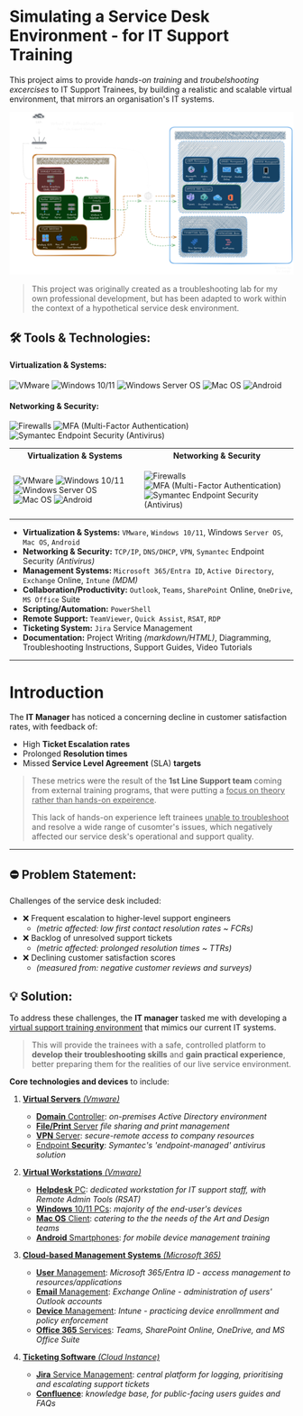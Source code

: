 # Simulating a Service Desk Environment - for IT Support Training 

This project aims to provide *hands-on training* and *troubelshooting excercises* to IT Support Trainees, by building a realistic and scalable virtual environment, that mirrors an organisation's IT systems.

![Diagram](IMG_Virtual-Infra-Diagram.png)

> This project was originally created as a troubleshooting lab for my own professional development, but  has been adapted to work within the context of a hypothetical service desk environment.

## 🛠 Tools & Technologies:

#### Virtualization & Systems:
<p align="left"><img src="https://www.svgrepo.com/show/448257/vmware.svg" alt="VMware" title="VMware" title="VMware" width="48" height="48"> <img src="https://cdn.worldvectorlogo.com/logos/microsoft-windows-11.svg" alt="Windows 10/11" title="Windows 10/11" title="Windows 10/11" width="40" height="48"> <img src="https://cdn.worldvectorlogo.com/logos/windows-server-2.svg" alt="Windows Server OS" title="Windows Server OS" title="Windows Server OS" width="40" height="48"> <img src="https://cdn.worldvectorlogo.com/logos/macos.svg" alt="Mac OS" title="Mac OS" title="Mac OS" width="50" height="48"> <img src="https://cdn.worldvectorlogo.com/logos/android-logomark.svg" alt="Android" title="Android" title="Android" width="48" height="48"> </p>

#### Networking & Security:
<p align="left"> <img src="https://www.svgrepo.com/show/444385/gui-firewall.svg" alt="Firewalls" title="Firewalls" title="Firewalls" width="48" height="48"> <img src="https://cdn.worldvectorlogo.com/logos/microsoft-authenticator.svg" alt="MFA (Multi-Factor Authentication)" title="MFA (Multi-Factor Authentication)" title="MFA (Multi-Factor Authentication)" width="48" height="48"> <img src="https://cdn.worldvectorlogo.com/logos/symantec-logo10.svg" alt="Symantec Endpoint Security (Antivirus)" title="Symantec Endpoint Security (Antivirus)" title="Symantec Endpoint Security (Antivirus)" width="100" height="48"> </p>

<table> <tr> <th>Virtualization & Systems</th> <th>Networking & Security</th> </tr> <tr> <td> <p align="left"> <img src="https://www.svgrepo.com/show/448257/vmware.svg" alt="VMware" title="VMware" width="48" height="48"> <img src="https://cdn.worldvectorlogo.com/logos/microsoft-windows-11.svg" alt="Windows 10/11" title="Windows 10/11" width="40" height="48"> <img src="https://cdn.worldvectorlogo.com/logos/windows-server-2.svg" alt="Windows Server OS" title="Windows Server OS" width="40" height="48"> <img src="https://cdn.worldvectorlogo.com/logos/macos.svg" alt="Mac OS" title="Mac OS" width="50" height="48"> <img src="https://cdn.worldvectorlogo.com/logos/android-logomark.svg" alt="Android" title="Android" width="48" height="48"> </p> </td> <td> <p align="left"> <img src="https://www.svgrepo.com/show/444385/gui-firewall.svg" alt="Firewalls" title="Firewalls" width="48" height="48"> <img src="https://cdn.worldvectorlogo.com/logos/microsoft-authenticator.svg" alt="MFA (Multi-Factor Authentication)" title="MFA (Multi-Factor Authentication)" width="48" height="48"> <img src="https://cdn.worldvectorlogo.com/logos/symantec-logo10.svg" alt="Symantec Endpoint Security (Antivirus)" title="Symantec Endpoint Security (Antivirus)" width="100" height="48"> </p> </td> </tr> </table> 
                 
- **Virtualization & Systems:** `VMware`, `Windows 10/11`, Windows `Server OS`, `Mac OS`, `Android`
- **Networking & Security:** `TCP/IP`, `DNS/DHCP`, `VPN`, `Symantec` Endpoint Security *(Antivirus)* 
- **Management Systems:** `Microsoft 365/Entra ID`, `Active Directory`, `Exchange` Online, `Intune` *(MDM)*
- **Collaboration/Productivity:** `Outlook`, `Teams`, `SharePoint` Online, `OneDrive`, `MS Office` Suite
- **Scripting/Automation:** `PowerShell`
- **Remote Support:** `TeamViewer`, `Quick Assist`, `RSAT`, `RDP` 
- **Ticketing System:** `Jira` Service Management
- **Documentation:** Project Writing *(markdown/HTML)*, Diagramming, Troubleshooting Instructions, Support Guides, Video Tutorials

---

# Introduction

The **IT Manager** has noticed a concerning decline in customer satisfaction rates, with feedback of: 
- High **Ticket Escalation rates**
- Prolonged **Resolution times**
- Missed **Service Level Agreement** (SLA) **targets**

> These metrics were the result of the **1st Line Support team** coming from external training programs, that were putting a <ins>focus on theory rather than hands-on expeirence</ins>.
>
> This lack of hands-on experience left trainees <ins>unable to troubleshoot</ins> and resolve a wide range of cusomter's issues, which negatively affected our service desk's operational and support quality.

---

## ⛔ Problem Statement:
Challenges of the service desk included:

- ❌ Frequent escalation to higher-level support engineers
  - *(metric affected: low first contact resolution rates ~ FCRs)*
- ❌ Backlog of unresolved support tickets
  - *(metric affected: prolonged resolution times ~ TTRs)*
- ❌ Declining customer satisfaction scores
  - *(measured from: negative customer reviews and surveys)*

## 💡 Solution:

To address these challenges, the **IT manager** tasked me with developing a <ins>virtual support training environment</ins> that mimics our current IT systems.

> This will provide the trainees with a safe, controlled platform to **develop their troubleshooting skills** and **gain practical experience**, better preparing them for the realities of our live service environment.

**Core technologies and devices** to include:

1. <ins>**Virtual Servers** *(Vmware)*</ins>  

   - <ins>**Domain** Controller</ins>: *on-premises Active Directory environment*
   - <ins>**File/Print** Server</ins> *file sharing and print management*
   - <ins>**VPN** Server</ins>: *secure-remote access to company resources*
   - <ins>Endpoint **Security**</ins>: *Symantec's 'endpoint-managed' antivirus solution*

2. <ins>**Virtual Workstations** *(Vmware)*</ins>   

   - <ins>**Helpdesk** PC</ins>: *dedicated workstation for IT support staff, with Remote Admin Tools (RSAT)*
   - <ins>**Windows** 10/11 PCs</ins>: *majority of the end-user's devices*
   - <ins>**Mac OS** Client</ins>: *catering to the the needs of the Art and Design teams*
   - <ins>**Android** Smartphones</ins>: *for mobile device management training*

3. <ins>**Cloud-based Management Systems** *(Microsoft 365)*</ins>   

   - <ins>**User** Management</ins>: *Microsoft 365/Entra ID - access management to resources/applications*
   - <ins>**Email** Management</ins>: *Exchange Online - administration of users' Outlook accounts*
   - <ins>**Device** Management</ins>: *Intune - practicing device enrollmment and policy enforcement*
   - <ins>**Office 365** Services</ins>: *Teams, SharePoint Online, OneDrive, and MS Office Suite*

4. <ins>**Ticketing Software** *(Cloud Instance)*</ins>

   - <ins>**Jira** Service Management</ins>: *central platform for logging, prioritising and escalating support tickets*
   - <ins>**Confluence**</ins>: *knowledge base, for public-facing users guides and FAQs*


